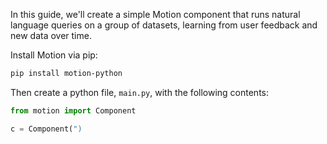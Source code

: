 In this guide, we'll create a simple Motion component that runs natural language queries on a group of datasets, learning from user feedback and new data over time.

Install Motion via pip:

```bash
pip install motion-python
```

Then create a python file, `main.py`, with the following contents:

```python
from motion import Component

c = Component(")
```
